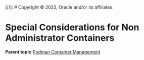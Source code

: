[//]: # Copyright © 2023, Oracle and/or its affiliates.

# Special Considerations for Non Administrator Containers

**Parent topic:**[Podman Container Management](../topics/cockpit-podman_managing_podman_containers.md)


